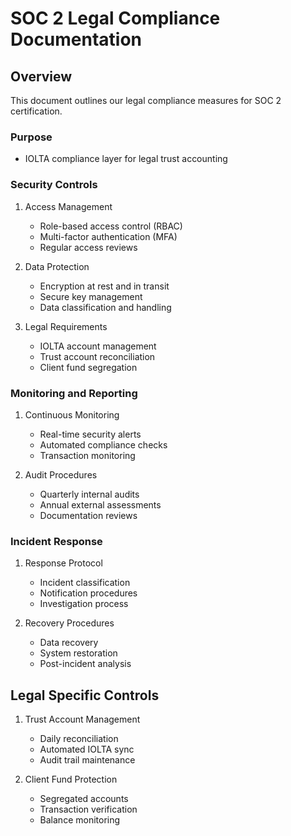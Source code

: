 # SOC 2 Legal Compliance Documentation

## Overview
This document outlines our legal compliance measures for SOC 2 certification.

### Purpose
- IOLTA compliance layer for legal trust accounting

### Security Controls
1. Access Management
   - Role-based access control (RBAC)
   - Multi-factor authentication (MFA)
   - Regular access reviews

2. Data Protection
   - Encryption at rest and in transit
   - Secure key management
   - Data classification and handling

3. Legal Requirements
   - IOLTA account management
   - Trust account reconciliation
   - Client fund segregation

### Monitoring and Reporting
1. Continuous Monitoring
   - Real-time security alerts
   - Automated compliance checks
   - Transaction monitoring

2. Audit Procedures
   - Quarterly internal audits
   - Annual external assessments
   - Documentation reviews

### Incident Response
1. Response Protocol
   - Incident classification
   - Notification procedures
   - Investigation process

2. Recovery Procedures
   - Data recovery
   - System restoration
   - Post-incident analysis

## Legal Specific Controls
1. Trust Account Management
   - Daily reconciliation
   - Automated IOLTA sync
   - Audit trail maintenance

2. Client Fund Protection
   - Segregated accounts
   - Transaction verification
   - Balance monitoring